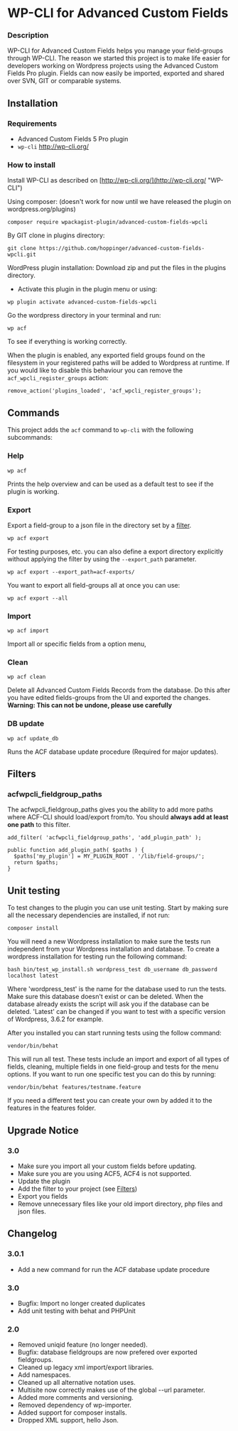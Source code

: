 # WP-CLI for Advanced Custom Fields 


### Description 

WP-CLI for Advanced Custom Fields helps you manage your field-groups through WP-CLI.
The reason we started this project is to make life easier for developers working on Wordpress projects using the Advanced Custom Fields Pro plugin.
Fields can now easily be imported, exported and shared over SVN, GIT or comparable systems.

## Installation 


### Requirements 

* Advanced Custom Fields 5 Pro plugin
* `wp-cli` http://wp-cli.org/


### How to install 

Install WP-CLI as described on [http://wp-cli.org/](http://wp-cli.org/ "WP-CLI")

Using composer: (doesn't work for now until we have released the plugin on wordpress.org/plugins)
```
composer require wpackagist-plugin/advanced-custom-fields-wpcli
```

By GIT clone in plugins directory:
```
git clone https://github.com/hoppinger/advanced-custom-fields-wpcli.git
```

WordPress plugin installation:
Download zip and put the files in the plugins directory.

* Activate this plugin in the plugin menu or using:
```
wp plugin activate advanced-custom-fields-wpcli
```

Go the wordpress directory in your terminal and run:
```
wp acf
```
To see if everything is working correctly.

When the plugin is enabled, any exported field groups found on the filesystem in your registered paths will be added to Wordpress at runtime.
If you would like to disable this behaviour you can remove the `acf_wpcli_register_groups` action:
```
remove_action('plugins_loaded', 'acf_wpcli_register_groups');
```

## Commands 

This project adds the `acf` command to `wp-cli` with the following subcommands:


### Help 
```
wp acf
```
Prints the help overview and can be used as a default test to see if the plugin is working.



### Export

Export a field-group to a json file in the directory set by a [filter](#filters).

```
wp acf export
```

For testing purposes, etc. you can also define a export directory explicitly without applying the filter by using the `--export_path` parameter.

```
wp acf export --export_path=acf-exports/
```

You want to export all field-groups all at once you can use:

```
wp acf export --all
```

### Import

```
wp acf import
```
Import all or specific fields from a option menu,


### Clean
```
wp acf clean
```
Delete all Advanced Custom Fields Records from the database.
Do this after you have edited fields-groups from the UI and exported the changes.
**Warning: This can not be undone, please use carefully**

### DB update
```
wp acf update_db
```
Runs the ACF database update procedure (Required for major updates).

## Filters


### acfwpcli_fieldgroup_paths

The acfwpcli_fieldgroup_paths gives you the ability to add more paths where ACF-CLI should load/export from/to.
You should **always add at least one path** to this filter.

```
add_filter( 'acfwpcli_fieldgroup_paths', 'add_plugin_path' );

public function add_plugin_path( $paths ) {
  $paths['my_plugin'] = MY_PLUGIN_ROOT . '/lib/field-groups/';
  return $paths;
}
````

## Unit testing

To test changes to the plugin you can use unit testing. Start by making sure all the necessary dependencies are installed, if not run:
```
composer install
```

You will need a new Wordpress installation to make sure the tests run
independent from your Wordpress installation and database. To create a wordpress installation for testing run the following command:
```
bash bin/test_wp_install.sh wordpress_test db_username db_password localhost latest
```

Where 'wordpress_test' is the name for the database used to run the tests. Make sure this database doesn't exist or can be deleted. When the database
already exists the script will ask you if the database can be deleted. 'Latest' can be changed if you want to test with a specific version of Wordpress, 3.6.2 for example.

After you installed you can start running tests using the follow command:
```
vendor/bin/behat
```

This will run all test. These tests include an import and export of all types of fields, cleaning, multiple fields in one field-group and tests for
the menu options. If you want to run one specific test you can do this by running:
```
vendor/bin/behat features/testname.feature
```

If you need a different test you can create your own by added it to the features in the features folder.

## Upgrade Notice 


### 3.0 
* Make sure you import all your custom fields before updating.
* Make sure you are you using ACF5, ACF4 is not supported.
* Update the plugin
* Add the filter to your project (see [Filters](#filters))
* Export you fields
* Remove unnecessary files like your old import directory, php files and json files.

## Changelog 

### 3.0.1
* Add a new command for run the ACF database update procedure

### 3.0 
* Bugfix: Import no longer created duplicates
* Add unit testing with behat and PHPUnit


### 2.0 
* Removed uniqid feature (no longer needed).
* Bugfix: database fieldgroups are now prefered over exported fieldgroups.
* Cleaned up legacy xml import/export libraries.
* Add namespaces.
* Cleaned up all alternative notation uses.
* Multisite now correctly makes use of the global --url parameter.
* Added more comments and versioning.
* Removed dependency of wp-importer.
* Added support for composer installs.
* Dropped XML support, hello Json.
